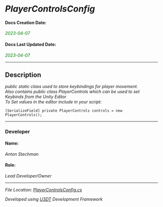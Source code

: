 # _PlayerControlsConfig_

#### Docs Creation Date:
<span style="color:green">_2023-04-07_</span>
#### Docs Last Updated Date:
<span style="color:green">_2023-04-07_</span>
___

## Description
_public static class used to store keybindings for player movement.<br/>Also contains public class PlayerControls which can be used to set Keybinds from the Unity Editor<br/>To Set values in the editor include in your script:<br/>_
```
[SerializeField] private PlayerControls controls = new PlayerControls();
```
___

### Developer

#### Name:
_Anton Stechman_

#### Role:
_Lead Developer/Owner_
___

_File Location: [PlayerControlsConfig.cs](.\Assets\Code\Scripts\CSharp\Management\PlayerControlsConfig.cs)_

_Developed using [U3DT](https://github.com/Anton-Stechman/U3DTools) Development Framework_
